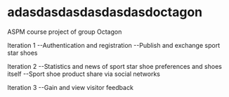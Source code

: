 adasdasdasdasdasdasdoctagon
=======

ASPM course project of group Octagon 

Iteration 1
--Authentication and registration
--Publish and exchange sport star shoes

Iteration 2
--Statistics and news of sport star shoe preferences and shoes itself
--Sport shoe product share via social networks

Iteration 3
--Gain and view visitor feedback

